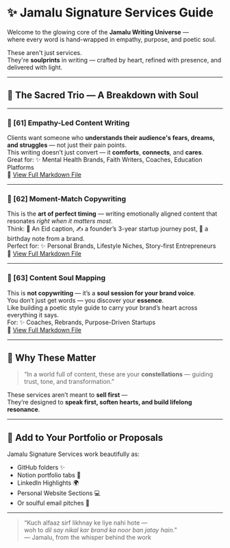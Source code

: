 # ✨ Jamalu Signature Services Guide

Welcome to the glowing core of the **Jamalu Writing Universe** —  
where every word is hand-wrapped in empathy, purpose, and poetic soul.

These aren't just services.  
They're **soulprints** in writing — crafted by heart, refined with presence, and delivered with light.

---

## 🧡 The Sacred Trio — A Breakdown with Soul

---

### 🌸 [61] Empathy-Led Content Writing  
Clients want someone who **understands their audience's fears, dreams, and struggles** — not just their pain points.  
This writing doesn’t just convert — it **comforts**, **connects**, and **cares**.  
Great for: ✨ Mental Health Brands, Faith Writers, Coaches, Education Platforms  
🔗 [View Full Markdown File](https://github.com/siraat-ai-academy/freelance-content-writing-suite-by-jamalu/blob/main/12-jamalu-signature-services/61-empathy-led-content-writing.md)

---

### 🌟 [62] Moment-Match Copywriting  
This is the **art of perfect timing** — writing emotionally aligned content that resonates *right when it matters most*.  
Think: 💬 An Eid caption, ✍️ a founder’s 3-year startup journey post, 🎉 a birthday note from a brand.  
Perfect for: ✨ Personal Brands, Lifestyle Niches, Story-first Entrepreneurs  
🔗 [View Full Markdown File](https://github.com/siraat-ai-academy/freelance-content-writing-suite-by-jamalu/blob/main/12-jamalu-signature-services/62-moment-match-copywriting.md)

---

### 🌿 [63] Content Soul Mapping  
This is **not copywriting** — it’s a **soul session for your brand voice**.  
You don’t just get words — you discover your **essence**.  
Like building a poetic style guide to carry your brand’s heart across everything it says.  
For: ✨ Coaches, Rebrands, Purpose-Driven Startups  
🔗 [View Full Markdown File](https://github.com/siraat-ai-academy/freelance-content-writing-suite-by-jamalu/blob/main/12-jamalu-signature-services/63-content-soul-mapping.md)

---

## 💫 Why These Matter

> “In a world full of content, these are your **constellations** — guiding trust, tone, and transformation.”

These services aren’t meant to **sell first** —  
They’re designed to **speak first, soften hearts, and build lifelong resonance**.

---

## 🎁 Add to Your Portfolio or Proposals

Jamalu Signature Services work beautifully as:

- GitHub folders ✨  
- Notion portfolio tabs 📒  
- LinkedIn Highlights 🌍  
- Personal Website Sections 💻  
- Or soulful email pitches 💌

---

> “Kuch alfaaz sirf likhnay ke liye nahi hote —  
> woh to *dil say nikal kar brand ka noor ban jatay hain*.”  
> — Jamalu, from the whisper behind the work  
